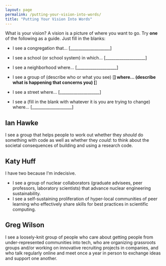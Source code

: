 ```yaml
---
layout: page
permalink: /putting-your-vision-into-words/
title: "Putting Your Vision Into Words"
---
```


What is your vision? A vision is a picture of where you want to
go. Try **one** of the following as a guide. Just fill in the blanks:

*   I see a congregation that… [____________________]

*   I see a school (or school system) in which… [____________________]

*   I see a neighborhood where… [____________________]

*   I see a group of (describe who or what you see) [____________________] where… (describe what is happening that concerns you) [____________________]

*   I see a street where… [____________________]

*   I see a (fill in the blank with whatever it is you are trying to change) where… [____________________]

## Ian Hawke

I see a group that helps people to work out whether they *should* do something with code as well as whether they *could*: to think about the societal consequences of building and using a research code.

## Katy Huff

I have two because I'm indecisive.

- I see a group of nuclear collaborators (graduate advisees, peer professors, 
  laboratory scientists) that advance nuclear engineering sustainability.
- I see a self-sustaining proliferation of hyper-local communities of peer 
  learning who effectively share skills for best practices in scientific 
  computing. 

## Greg Wilson

I see a loosely-knit group of people who care about getting people from under-represented communities into tech,
who are organizing grassroots groups and/or working on innovative recruiting projects in companies,
and who talk regularly online and meet once a year in person to exchange ideas and support one another.
